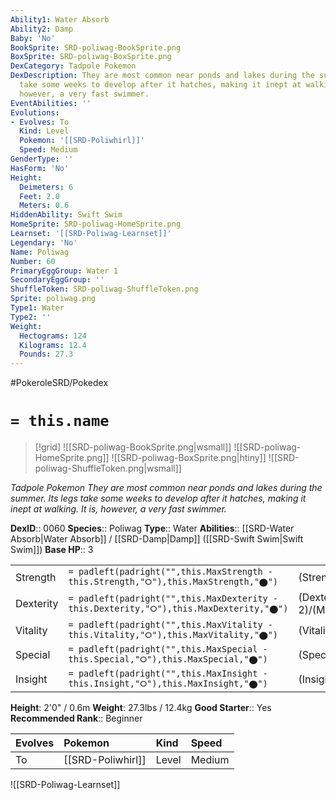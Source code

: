 ```yaml
---
Ability1: Water Absorb
Ability2: Damp
Baby: 'No'
BookSprite: SRD-poliwag-BookSprite.png
BoxSprite: SRD-poliwag-BoxSprite.png
DexCategory: Tadpole Pokemon
DexDescription: They are most common near ponds and lakes during the summer. Its legs
  take some weeks to develop after it hatches, making it inept at walking. It is,
  however, a very fast swimmer.
EventAbilities: ''
Evolutions:
- Evolves: To
  Kind: Level
  Pokemon: '[[SRD-Poliwhirl]]'
  Speed: Medium
GenderType: ''
HasForm: 'No'
Height:
  Deimeters: 6
  Feet: 2.0
  Meters: 0.6
HiddenAbility: Swift Swim
HomeSprite: SRD-poliwag-HomeSprite.png
Learnset: '[[SRD-Poliwag-Learnset]]'
Legendary: 'No'
Name: Poliwag
Number: 60
PrimaryEggGroup: Water 1
SecondaryEggGroup: ''
ShuffleToken: SRD-poliwag-ShuffleToken.png
Sprite: poliwag.png
Type1: Water
Type2: ''
Weight:
  Hectograms: 124
  Kilograms: 12.4
  Pounds: 27.3
---
```


#PokeroleSRD/Pokedex

# `= this.name`

> [!grid]
> ![[SRD-poliwag-BookSprite.png|wsmall]]
> ![[SRD-poliwag-HomeSprite.png]]
> ![[SRD-poliwag-BoxSprite.png|htiny]]
> ![[SRD-poliwag-ShuffleToken.png|wsmall]]


*Tadpole Pokemon*
*They are most common near ponds and lakes during the summer. Its legs take some weeks to develop after it hatches, making it inept at walking. It is, however, a very fast swimmer.*

**DexID**:: 0060
**Species**:: Poliwag
**Type**:: Water
**Abilities**:: [[SRD-Water Absorb|Water Absorb]] / [[SRD-Damp|Damp]] ([[SRD-Swift Swim|Swift Swim]])
**Base HP**:: 3

|           |                                                                                        |                                          |
| --------- | -------------------------------------------------------------------------------------- | ---------------------------------------- |
| Strength  | `= padleft(padright("",this.MaxStrength - this.Strength,"⭘"),this.MaxStrength,"⬤")`    | (Strength::2)/(MaxStrength::4)   |
| Dexterity | `= padleft(padright("",this.MaxDexterity - this.Dexterity,"⭘"),this.MaxDexterity,"⬤")` | (Dexterity:: 2)/(MaxDexterity::5) |
| Vitality  | `= padleft(padright("",this.MaxVitality - this.Vitality,"⭘"),this.MaxVitality,"⬤")`    | (Vitality::1)/(MaxVitality::3)   |
| Special   | `= padleft(padright("",this.MaxSpecial - this.Special,"⭘"),this.MaxSpecial,"⬤")`       | (Special::1)/(MaxSpecial::3)     |
| Insight   | `= padleft(padright("",this.MaxInsight - this.Insight,"⭘"),this.MaxInsight,"⬤")`       | (Insight::1)/(MaxInsight::3)     |

**Height**: 2'0" / 0.6m
**Weight**: 27.3lbs / 12.4kg
**Good Starter**:: Yes
**Recommended Rank**:: Beginner

| Evolves   | Pokemon           | Kind   | Speed   |
|:----------|:------------------|:-------|:--------|
| To        | [[SRD-Poliwhirl]] | Level  | Medium  |

![[SRD-Poliwag-Learnset]]